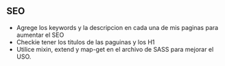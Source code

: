 ## SEO

- Agrege los keywords y la descripcion en cada una de mis paginas para aumentar el SEO
- Checkie tener los titulos de las paguinas y los H1
- Utilice mixin, extend y map-get en el archivo de SASS para mejorar el USO.
